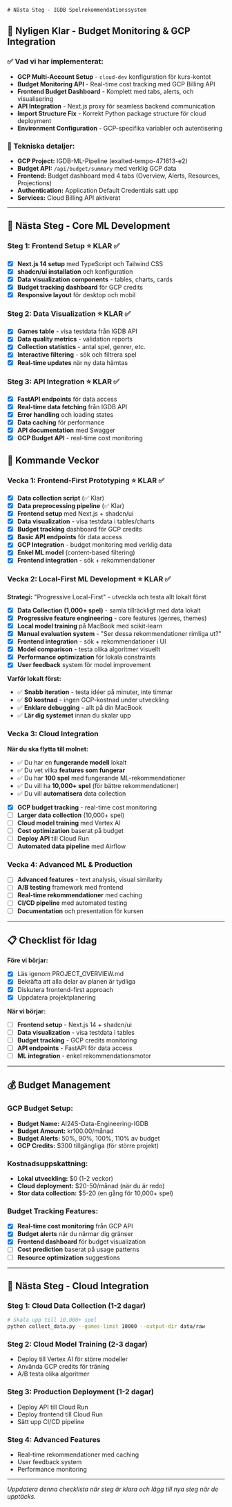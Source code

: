     # Nästa Steg - IGDB Spelrekommendationssystem

## 🎉 **Nyligen Klar - Budget Monitoring & GCP Integration**

### **✅ Vad vi har implementerat:**
- **GCP Multi-Account Setup** - `cloud-dev` konfiguration för kurs-kontot
- **Budget Monitoring API** - Real-time cost tracking med GCP Billing API
- **Frontend Budget Dashboard** - Komplett med tabs, alerts, och visualisering
- **API Integration** - Next.js proxy för seamless backend communication
- **Import Structure Fix** - Korrekt Python package structure för cloud deployment
- **Environment Configuration** - GCP-specifika variabler och autentisering

### **🔧 Tekniska detaljer:**
- **GCP Project:** IGDB-ML-Pipeline (exalted-tempo-471613-e2)
- **Budget API:** `/api/budget/summary` med verklig GCP data
- **Frontend:** Budget dashboard med 4 tabs (Overview, Alerts, Resources, Projections)
- **Authentication:** Application Default Credentials satt upp
- **Services:** Cloud Billing API aktiverat

---

## 🎯 **Nästa Steg - Core ML Development**

### **Steg 1: Frontend Setup** ⭐ **KLAR** ✅
- [x] **Next.js 14 setup** med TypeScript och Tailwind CSS
- [x] **shadcn/ui installation** och konfiguration
- [x] **Data visualization components** - tables, charts, cards
- [x] **Budget tracking dashboard** för GCP credits
- [x] **Responsive layout** för desktop och mobil

### **Steg 2: Data Visualization** ⭐ **KLAR** ✅
- [x] **Games table** - visa testdata från IGDB API
- [x] **Data quality metrics** - validation reports
- [x] **Collection statistics** - antal spel, genrer, etc.
- [x] **Interactive filtering** - sök och filtrera spel
- [x] **Real-time updates** när ny data hämtas

### **Steg 3: API Integration** ⭐ **KLAR** ✅
- [x] **FastAPI endpoints** för data access
- [x] **Real-time data fetching** från IGDB API
- [x] **Error handling** och loading states
- [x] **Data caching** för performance
- [x] **API documentation** med Swagger
- [x] **GCP Budget API** - real-time cost monitoring

## 🚀 **Kommande Veckor**

### **Vecka 1: Frontend-First Prototyping** ⭐ **KLAR** ✅
- [x] **Data collection script** (✅ Klar)
- [x] **Data preprocessing pipeline** (✅ Klar)
- [x] **Frontend setup** med Next.js + shadcn/ui
- [x] **Data visualization** - visa testdata i tables/charts
- [x] **Budget tracking** dashboard för GCP credits
- [x] **Basic API endpoints** för data access
- [x] **GCP Integration** - budget monitoring med verklig data
- [x] **Enkel ML model** (content-based filtering)
- [x] **Frontend integration** - sök + rekommendationer

### **Vecka 2: Local-First ML Development** ⭐ **KLAR** ✅
**Strategi:** "Progressive Local-First" - utveckla och testa allt lokalt först

- [x] **Data Collection (1,000+ spel)** - samla tillräckligt med data lokalt
- [x] **Progressive feature engineering** - core features (genres, themes)
- [x] **Local model training** på MacBook med scikit-learn
- [x] **Manual evaluation system** - "Ser dessa rekommendationer rimliga ut?"
- [x] **Frontend integration** - sök + rekommendationer i UI
- [x] **Model comparison** - testa olika algoritmer visuellt
- [x] **Performance optimization** för lokala constraints
- [x] **User feedback** system för model improvement

**Varför lokalt först:**
- ✅ **Snabb iteration** - testa idéer på minuter, inte timmar
- ✅ **$0 kostnad** - ingen GCP-kostnad under utveckling
- ✅ **Enklare debugging** - allt på din MacBook
- ✅ **Lär dig systemet** innan du skalar upp

### **Vecka 3: Cloud Integration**
**När du ska flytta till molnet:**
- ✅ Du har en **fungerande modell** lokalt
- ✅ Du vet vilka **features som fungerar**
- ✅ Du har **100 spel** med fungerande ML-rekommendationer
- ✅ Du vill ha **10,000+ spel** (för bättre rekommendationer)
- ✅ Du vill **automatisera** data collection

- [x] **GCP budget tracking** - real-time cost monitoring
- [ ] **Larger data collection** (10,000+ spel)
- [ ] **Cloud model training** med Vertex AI
- [ ] **Cost optimization** baserat på budget
- [ ] **Deploy API** till Cloud Run
- [ ] **Automated data pipeline** med Airflow

### **Vecka 4: Advanced ML & Production**
- [ ] **Advanced features** - text analysis, visual similarity
- [ ] **A/B testing** framework med frontend
- [ ] **Real-time rekommendationer** med caching
- [ ] **CI/CD pipeline** med automated testing
- [ ] **Documentation** och presentation för kursen

---

## 📋 **Checklist för Idag**

**Före vi börjar:**
- [x] Läs igenom PROJECT_OVERVIEW.md
- [x] Bekräfta att alla delar av planen är tydliga
- [x] Diskutera frontend-first approach
- [x] Uppdatera projektplanering

**När vi börjar:**
- [ ] **Frontend setup** - Next.js 14 + shadcn/ui
- [ ] **Data visualization** - visa testdata i tables
- [ ] **Budget tracking** - GCP credits monitoring
- [ ] **API endpoints** - FastAPI för data access
- [ ] **ML integration** - enkel rekommendationsmotor

---

## 💰 **Budget Management**

### **GCP Budget Setup:**
- **Budget Name:** AI24S-Data-Engineering-IGDB
- **Budget Amount:** kr100.00/månad
- **Budget Alerts:** 50%, 90%, 100%, 110% av budget
- **GCP Credits:** $300 tillgängliga (för större projekt)

### **Kostnadsuppskattning:**
- **Lokal utveckling:** $0 (1-2 veckor)
- **Cloud deployment:** $20-50/månad (när du är redo)
- **Stor data collection:** $5-20 (en gång för 10,000+ spel)

### **Budget Tracking Features:**
- [x] **Real-time cost monitoring** från GCP API
- [x] **Budget alerts** när du närmar dig gränser
- [x] **Frontend dashboard** för budget visualization
- [ ] **Cost prediction** baserat på usage patterns
- [ ] **Resource optimization** suggestions

---

## 🎯 **Nästa Steg - Cloud Integration**

### **Steg 1: Cloud Data Collection (1-2 dagar)**
```bash
# Skala upp till 10,000+ spel
python collect_data.py --games-limit 10000 --output-dir data/raw
```

### **Steg 2: Cloud Model Training (2-3 dagar)**
- Deploy till Vertex AI för större modeller
- Använda GCP credits för träning
- A/B testa olika algoritmer

### **Steg 3: Production Deployment (1-2 dagar)**
- Deploy API till Cloud Run
- Deploy frontend till Cloud Run
- Sätt upp CI/CD pipeline

### **Steg 4: Advanced Features**
- Real-time rekommendationer med caching
- User feedback system
- Performance monitoring

---

*Uppdatera denna checklista när steg är klara och lägg till nya steg när de upptäcks.*
